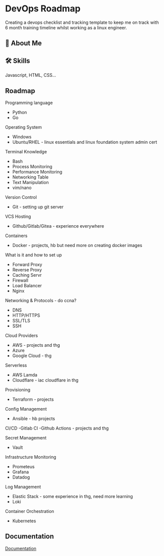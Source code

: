 
# DevOps Roadmap

Creating a devops checklist and tracking template to keep me on track with 6 month training timeline whilst working as a linux engineer. 




## 🚀 About Me



## 🛠 Skills
Javascript, HTML, CSS...


## Roadmap

Programming language 
- Python 
- Go

Operating System 
- Windows
- Ubuntu/RHEL - linux essentials and linux foundation system admin cert

Terminal Knowledge 
- Bash
- Process Monitoring
- Performance Monitoring
- Networking Table
- Text Manipulation
- vim/nano 

Version Control 
- Git - setting up git server 

VCS Hosting 
- Github/Gitlab/Gitea - experience everywhere 

Containers
- Docker - projects, hb but need more on creating docker images 

What is it and how to set up 
- Forward Proxy
- Reverse Proxy
- Caching Servr
- Firewall
- Load Balancer
- Nginx

Networking & Protocols - do ccna? 
- DNS
- HTTP/HTTPS
- SSL/TLS
- SSH

Cloud Providers 
- AWS - projects and thg 
- Azure
- Google Cloud - thg 

Serverless
- AWS Lamda
- Cloudflare - iac cloudflare in thg 

Provisioning 
- Terraform - projects 

Config Management 
- Ansible - hb projects 

CI/CD
-Gitlab CI 
-Github Actions - projects and thg 

Secret Management 
- Vault

Infrastructure Monitoring 
- Prometeus
- Grafana
- Datadog

Log Management 
- Elastic Stack - some experience in thg, need more learning 
- Loki

Container Orchestration 
- Kubernetes


## Documentation

[Documentation](https://linktodocumentation)

